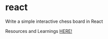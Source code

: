 # react
Write a simple interactive chess board in React 

Resources and Learnings [HERE!](https://github.com/tonyOreglia/react/wiki)
